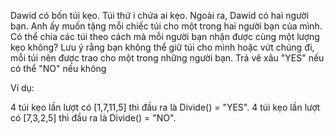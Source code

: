 Dawid có bốn túi kẹo. Túi thứ i chứa ai kẹo. Ngoài ra, Dawid có hai người bạn. Anh ấy muốn tặng mỗi chiếc túi cho một trong hai người bạn của mình. Có thể chia các túi theo cách mà mỗi người bạn nhận được cùng một lượng kẹo không? Lưu ý rằng bạn không thể giữ túi cho mình hoặc vứt chúng đi, mỗi túi nên được trao cho một trong những người bạn. Trả vê xâu "YES" nếu có thể "NO" nếu không

Ví dụ: 

4 túi kẹo lần lượt có [1,7,11,5] thì đầu ra là Divide() = "YES".
4 túi kẹo lần lượt có [7,3,2,5] thì đầu ra là Divide() = "NO".
